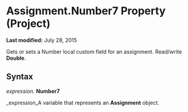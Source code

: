 
# Assignment.Number7 Property (Project)

 **Last modified:** July 28, 2015

Gets or sets a Number local custom field for an assignment. Read/write  **Double**.

## Syntax

 _expression_. **Number7**

 _expression_A variable that represents an  **Assignment** object.

